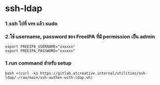 # ssh-ldap
### 1.ssh ไปที่ vm แล้ว sudo

### 2.ใช้ username, password ของ FreeIPA ที่มี permission เป็็น admin
```
export FREEIPA_USERNAME="xxxxxx"
export FREEIPA_PASSWORD="xxxxxx"
```

### 1.run command สำหรับ setup
```
bash <(curl -ks https://gitlab.atcreative.internal/utilities/ssh-ldap/-/raw/main/ssh-authen-with-ldap.sh)
```